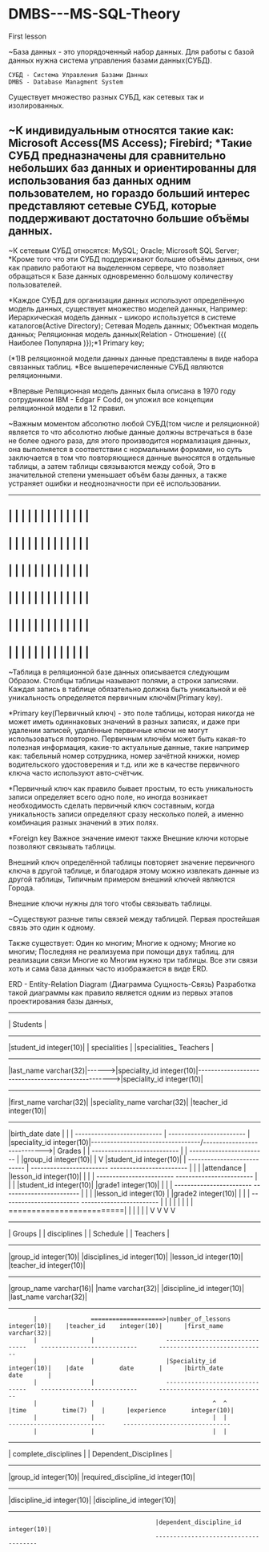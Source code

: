 # DMBS---MS-SQL-Theory
First lesson

~База данных - это упорядоченный набор данных.
Для работы с базой данных нужна система управления базами данных(СУБД).

	СУБД - Система Управления Базами Данных
	DMBS - Database Managment System

Существует множество разных СУБД, как сетевых так и изолированных.

~К индивидуальным относятся такие как:
  Microsoft Access(MS Access);
  Firebird;
*Такие СУБД предназначены для сравнительно небольших баз данных
и ориентированны для использования баз данных одним пользователем,
но гораздо больший интерес представляют сетевые СУБД, 
которые поддерживают достаточно большие объёмы данных.
---
~К сетевым СУБД относятся:
  MySQL;
  Oracle;
  Microsoft SQL Server;
*Кроме того что эти СУБД поддерживают большие объёмы данных,
они как правило работают на выделенном сервере,
что позволяет обращаться к Базе данных одновременно большому
количеству пользователей.

*Каждое СУБД для организации данных используют определённую модель данных,
существует множество моделей данных, Например:
  Иерархическая модель данных - шикоро используется в системе каталогов(Active Directory);
  Сетевая Модель данных;
  Объектная модель данных;
  Реляционная модель данных(Relation - Отношение) ({( Наиболее Популярна )});*1
  Primary key;

(*1)В реляционной модели данных данные представлены в виде набора связанных таблиц.
*Все вышеперечисленные СУБД являются реляционными.

*Впервые Реляционная модель данных была описана в 1970 году сотрудником IBM - Edgar F Codd,
он уложил все концепции реляционной модели в 12 правил.

~Важным моментом абсолютно любой СУБД(том числе и реляционной) является то
что абсолютно любые данные должны встречаться в базе не более одного раза,
для этого производится нормализация данных,
она выполняется в соответствии с нормальными формами,
но суть заключается в том что повторяющиеся данные выносятся в отдельные таблицы,
а затем таблицы связываются между собой, 
Это в значительной степени уменьшает объём базы данных,
а также устраняет ошибки и неоднозначности при её использовании.




-------------------------------------------------------------
|    |    |    |    |    |    |    |    |    |    |    |    |
-------------------------------------------------------------
|    |    |    |    |    |    |    |    |    |    |    |    |
-------------------------------------------------------------
|    |    |    |    |    |    |    |    |    |    |    |    |
-------------------------------------------------------------
|    |    |    |    |    |    |    |    |    |    |    |    |
-------------------------------------------------------------
|    |    |    |    |    |    |    |    |    |    |    |    |
-------------------------------------------------------------
|    |    |    |    |    |    |    |    |    |    |    |    |
-------------------------------------------------------------

~Таблица в реляционной базе данных описывается следующим Образом.
Столбцы таблицы называют полями, а строки записями.
Каждая запись в таблице обязательно должна быть уникальной
и её уникальность определяется первичным ключём(Primary key).

*Primary key(Первичный ключ) - это поле таблицы, которая никогда не может иметь
одиннаковых значений в разных записях, и даже при удалении записей,
удалённые первичные ключи не могут использоваться повторно.
Первичным ключём может быть какая-то полезная информация, 
какие-то актуальные данные, такие например как:
  табельный номер сотрудника,
  номер зачётной книжки,
  номер водительского удостоверения и т.д.
или же в качестве первичного ключа часто используют авто-счётчик.

*Первичный ключ как правило бывает простым, 
то есть уникальность записи определяет всего одно поле,
но иногда возникает необходимость сделать первичный ключ составным,
когда уникальность записи определяют сразу несколько полей,
а именно комбинация разных значений в этих полях.

*Foreign key
Важное значение имеют также Внешние ключи которые позволяют связывать таблицы.

Внешний ключ определённой таблицы повторяет значение первичного ключа в другой таблице,
и благодаря этому можно извлекать данные из другой таблицы,
Типичным примером внешний ключей являются Города.

Внешние ключи нужны для того чтобы связывать таблицы.


~Существуют разные типы связей между таблицей.
Первая простейшая связь это один к одному.

 Также существует:
  Один ко многим;
  Многие к одному;
  Многие ко многим;
Последняя не реализуема при помощи двух таблиц.
для реализации связи Многие ко Многим нужно три таблицы.
Все эти связи хоть и сама база данных часто изображается в виде ERD.

ERD - Entity-Relation Diagram (Диаграмма Сущность-Связь)
Разработка такой диаграммы как правило является одним из первых этапов проектирования базы данных,

---------------------------
|       Students          |
---------------------------       ------------------------------                                                    ---------------------------
|student_id    integer(10)|       |        specialities        |                                                    |specialities_ Teachers   |
---------------------------       ------------------------------                                                    ---------------------------
|last_name     varchar(32)|------>|speciality_id    integer(10)|--------------------------------------------------->|speciality_id integer(10)| 
---------------------------       ------------------------------                                                    ---------------------------
|first_name    varchar(32)|       |speciality_name  varchar(32)|                                                    |teacher_id    integer(10)|
---------------------------       ------------------------------                                                    ---------------------------
|birth_date    date       |                                  |                                                                        |
---------------------------                                  |                             ------------------------                   |
|speciality_id integer(10)|----------------------------------/---------------------------->|        Grades        |                   |
---------------------------                                  |            |                ------------------------                   |
|group_id      integer(10)|                                  |            V                |student_id integer(10)|                   |
---------------------------                                  |  ------------------------   ------------------------                   |
           |                                                 |  |attendance            |   |lesson_id  integer(10)|                   |
           |                                                 |  ------------------------   ------------------------                   |
           |                                                 |  |student_id integer(10)|   |grade1     integer(10)|                   |
           |                                                 |  ------------------------   ------------------------                   |
           |                                                 |  |lesson_id integer(10) |   |grade2     integer(10)|                   |
           |                                                 |  ------------------------   ------------------------                   |
           |                                                 |             |                        |                                 |
           |                                                 |             =========================|                                 |
           |                                                 |                                      |                                 | 
           V                                                 V                                      V                                 V
------------------------                        -------------------------------    ---------------------------      ------------------------------
|       Groups         |                        |        disciplines          |    |         Schedule        |      |         Teachers           |
------------------------                        -------------------------------    ---------------------------      ------------------------------
|group_id   integer(10)|                        |disciplines_id    integer(10)|    |lesson_id     integer(10)|      |teacher_id       integer(10)|
------------------------                         ------------------------------    ---------------------------       ------------------------------
|group_name varchar(16)|                        |name              varchar(32)|    |discipline_id integer(10)|      |last_name        varchar(32)|
------------------------                        -------------------------------    ---------------------------      ------------------------------
           |               ====================>|number_of_lessons integer(10)|    |teacher_id    integer(10)|      |first_name       varchar(32)|
           |               |                    -------------------------------    ---------------------------      ------------------------------
           |               |                    |Speciality_id     integer(10)|    |date          date       |      |birth_date       date       |
           |               |                    -------------------------------    ---------------------------      ------------------------------
           |               |                                 ^  ^                  |time          time(7)    |      |experience       integer(10)|
           |               |                                 |  |                   ---------------------------     ------------------------------
           |               |                                 |  | 
----------------------------                 ------------------------------------- 
|   complete_disciplines   |                 |       Dependent_Disciplines       |
----------------------------                 ------------------------------------- 
|group_id       integer(10)|                 |required_discipline_id  integer(10)|
----------------------------                 -------------------------------------
|discipline_id  integer(10)|                 |discipline_id           integer(10)|
----------------------------                 -------------------------------------
                                             |dependent_discipline_id integer(10)|
                                             -------------------------------------
